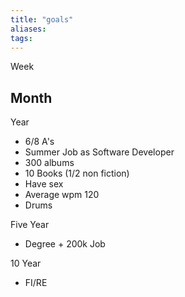 ```yaml
---
title: "goals"
aliases: 
tags: 
---
```


Week

Month
- 

Year
- 6/8 A's
- Summer Job as Software Developer
- 300 albums
- 10 Books (1/2 non fiction)
- Have sex
- Average wpm 120
- Drums

Five Year
- Degree + 200k Job

10 Year
- FI/RE
